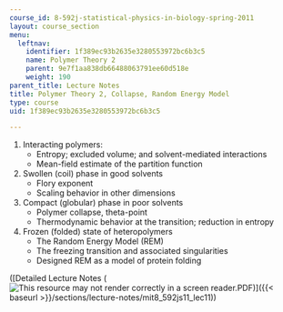 ```yaml
---
course_id: 8-592j-statistical-physics-in-biology-spring-2011
layout: course_section
menu:
  leftnav:
    identifier: 1f389ec93b2635e3280553972bc6b3c5
    name: Polymer Theory 2
    parent: 9e7f1aa838db66488063791ee60d518e
    weight: 190
parent_title: Lecture Notes
title: Polymer Theory 2, Collapse, Random Energy Model
type: course
uid: 1f389ec93b2635e3280553972bc6b3c5

---
```


1.  Interacting polymers:
    *   Entropy; excluded volume; and solvent-mediated interactions
    *   Mean-field estimate of the partition function
2.  Swollen (coil) phase in good solvents
    *   Flory exponent
    *   Scaling behavior in other dimensions
3.  Compact (globular) phase in poor solvents
    *   Polymer collapse, theta-point
    *   Thermodynamic behavior at the transition; reduction in entropy
4.  Frozen (folded) state of heteropolymers
    *   The Random Energy Model (REM)
    *   The freezing transition and associated singularities
    *   Designed REM as a model of protein folding

([Detailed Lecture Notes (![This resource may not render correctly in a screen reader.](/images/inacessible.gif)PDF)]({{< baseurl >}}/sections/lecture-notes/mit8_592js11_lec11))